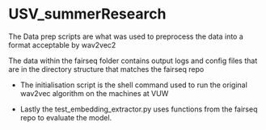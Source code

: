 # USV_summerResearch
The Data prep scripts are what was used to preprocess the data into a format acceptable by wav2vec2

The data within the fairseq folder contains output logs and config files that are in the directory structure that matches the fairseq repo

  - The initialisation script is the shell command used to run the original wav2vec algorithm on the machines at VUW

  - Lastly the test_embedding_extractor.py uses functions from the fairseq repo to evaluate the model. 

